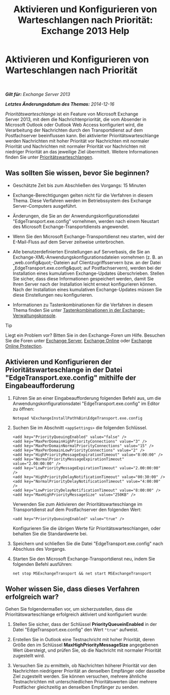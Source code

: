 ﻿---
title: 'Aktivieren und Konfigurieren von Warteschlangen nach Priorität: Exchange 2013 Help'
TOCTitle: Aktivieren und Konfigurieren von Warteschlangen nach Priorität
ms:assetid: 1975d85d-2f1d-4852-8d19-e74ba4ba3853
ms:mtpsurl: https://technet.microsoft.com/de-de/library/JJ891104(v=EXCHG.150)
ms:contentKeyID: 51409272
ms.date: 05/22/2018
mtps_version: v=EXCHG.150
ms.translationtype: MT
---

# Aktivieren und Konfigurieren von Warteschlangen nach Priorität

 

_**Gilt für:** Exchange Server 2013_

_**Letztes Änderungsdatum des Themas:** 2014-12-16_

*Prioritätswarteschlange* ist ein Feature von Microsoft Exchange Server 2013, mit dem die Nachrichtenpriorität, die vom Absender in Microsoft Outlook oder Outlook Web Access konfiguriert wird, die Verarbeitung der Nachrichten durch den Transportdienst auf dem Postfachserver beeinflussen kann. Bei aktivierter Prioritätswarteschlange werden Nachrichten mit hoher Priorität vor Nachrichten mit normaler Priorität und Nachrichten mit normaler Priorität vor Nachrichten mit niedriger Priorität an das jeweilige Ziel übermittelt. Weitere Informationen finden Sie unter [Prioritätswarteschlangen](priority-queuing-exchange-2013-help.md).

## Was sollten Sie wissen, bevor Sie beginnen?

  - Geschätzte Zeit bis zum Abschließen des Vorgangs: 15 Minuten

  - Exchange-Berechtigungen gelten nicht für die Verfahren in diesem Thema. Diese Verfahren werden im Betriebssystem des Exchange Server-Computers ausgeführt.

  - Änderungen, die Sie an der Anwendungskonfigurationsdatei "EdgeTransport.exe.config" vornehmen, werden nach einem Neustart des Microsoft Exchange-Transportdiensts angewendet.

  - Wenn Sie den Microsoft Exchange-Transportdienst neu starten, wird der E-Mail-Fluss auf dem Server zeitweise unterbrochen.

  - Alle benutzerdefinierten Einstellungen auf Serverbasis, die Sie an Exchange-XML-Anwendungskonfigurationsdateien vornehmen (z. B. an „web.config\&quot;-Dateien auf Clientzugriffsservern bzw. an der Datei „EdgeTransport.exe.config\&quot; auf Postfachservern), werden bei der Installation eines kumulativen Exchange-Updates überschrieben. Stellen Sie sicher, dass diese Informationen gespeichert werden, damit Sie Ihren Server nach der Installation leicht erneut konfigurieren können. Nach der Installation eines kumulativen Exchange-Updates müssen Sie diese Einstellungen neu konfigurieren.

  - Informationen zu Tastenkombinationen für die Verfahren in diesem Thema finden Sie unter [Tastenkombinationen in der Exchange-Verwaltungskonsole](keyboard-shortcuts-in-the-exchange-admin-center-exchange-online-protection-help.md).


> [!TIP]
> Liegt ein Problem vor? Bitten Sie in den Exchange-Foren um Hilfe. Besuchen Sie die Foren unter <A href="https://go.microsoft.com/fwlink/p/?linkid=60612">Exchange Server</A>, <A href="https://go.microsoft.com/fwlink/p/?linkid=267542">Exchange Online</A> oder <A href="https://go.microsoft.com/fwlink/p/?linkid=285351">Exchange Online Protection</A>.



## Aktivieren und Konfigurieren der Prioritätswarteschlange in der Datei "EdgeTransport.exe.config" mithilfe der Eingabeaufforderung

1.  Führen Sie an einer Eingabeaufforderung folgenden Befehl aus, um die Anwendungskonfigurationsdatei "EdgeTransport.exe.config" im Editor zu öffnen:
    
        Notepad %ExchangeInstallPath%Bin\EdgeTransport.exe.config

2.  Suchen Sie im Abschnitt `<appSettings>` die folgenden Schlüssel.
    
        <add key="PriorityQueuingEnabled" value="false" />
        <add key="MaxPerDomainHighPriorityConnections" value="3" />
        <add key="MaxPerDomainNormalPriorityConnections" value="15" />
        <add key="MaxPerDomainLowPriorityConnections" value="2" />
        <add key="HighPriorityMessageExpirationTimeout" value="8:00:00" />
        <add key="NormalPriorityMessageExpirationTimeout" value="2.00:00:00" />
        <add key="LowPriorityMessageExpirationTimeout" value="2.00:00:00" />
        <add key="HighPriorityDelayNotificationTimeout" value="00:30:00" />
        <add key="NormalPriorityDelayNotificationTimeout" value="4:00:00" />
        <add key="LowPriorityDelayNotificationTimeout" value="8:00:00" />
        <add key="MaxHighPriorityMessageSize" value="250KB" />
    
    Verwenden Sie zum Aktivieren der Prioritätswarteschlange im Transportdienst auf dem Postfachserver den folgenden Wert:
    
        <add key="PriorityQueuingEnabled" value="true" />
    
    Konfigurieren Sie die übrigen Werte für Prioritätswarteschlangen, oder behalten Sie die Standardwerte bei.

3.  Speichern und schließen Sie die Datei "EdgeTransport.exe.config" nach Abschluss des Vorgangs.

4.  Starten Sie den Microsoft Exchange-Transportdienst neu, indem Sie folgenden Befehl ausführen:
    
        net stop MSExchangeTransport && net start MSExchangeTransport

## Woher wissen Sie, dass dieses Verfahren erfolgreich war?

Gehen Sie folgendermaßen vor, um sicherzustellen, dass die Prioritätswarteschlange erfolgreich aktiviert und konfiguriert wurde:

1.  Stellen Sie sicher, dass der Schlüssel **PriorityQueueinEnabled** in der Datei "EdgeTransport.exe.config" den Wert `"true"` aufweist.

2.  Erstellen Sie in Outlook eine Testnachricht mit hoher Priorität, deren Größe den im Schlüssel **MaxHighPriorityMessageSize** angegebenen Wert übersteigt, und prüfen Sie, ob die Nachricht mit normaler Priorität zugestellt wird.

3.  Versuchen Sie zu ermitteln, ob Nachrichten höherer Priorität vor den Nachrichten niedrigerer Priorität an denselben Empfänger oder dasselbe Ziel zugestellt werden. Sie können versuchen, mehrere ähnliche Testnachrichten mit unterschiedlichen Prioritätswerten über mehrere Postfächer gleichzeitig an denselben Empfänger zu senden.

